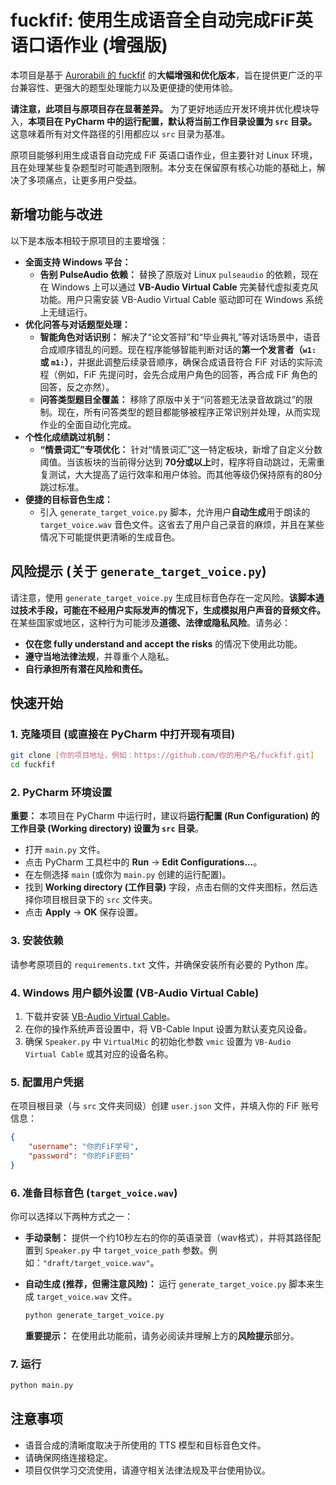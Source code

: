 # fuckfif: 使用生成语音全自动完成FiF英语口语作业 (增强版)

本项目是基于 [Aurorabili 的 fuckfif](https://github.com/Aurorabili/fuckfif) 的**大幅增强和优化版本**，旨在提供更广泛的平台兼容性、更强大的题型处理能力以及更便捷的使用体验。

**请注意，此项目与原项目存在显著差异。** 为了更好地适应开发环境并优化模块导入，**本项目在 PyCharm 中的运行配置，默认将当前工作目录设置为 `src` 目录。** 这意味着所有对文件路径的引用都应以 `src` 目录为基准。

原项目能够利用生成语音自动完成 FiF 英语口语作业，但主要针对 Linux 环境，且在处理某些复杂题型时可能遇到限制。本分支在保留原有核心功能的基础上，解决了多项痛点，让更多用户受益。

## 新增功能与改进

以下是本版本相较于原项目的主要增强：

  * **全面支持 Windows 平台：**
      * **告别 PulseAudio 依赖：** 替换了原版对 Linux `pulseaudio` 的依赖，现在在 Windows 上可以通过 **VB-Audio Virtual Cable** 完美替代虚拟麦克风功能。用户只需安装 VB-Audio Virtual Cable 驱动即可在 Windows 系统上无缝运行。
  * **优化问答与对话题型处理：**
      * **智能角色对话识别：** 解决了“论文答辩”和“毕业典礼”等对话场景中，语音合成顺序错乱的问题。现在程序能够智能判断对话的**第一个发言者（`w1:` 或 `m1:`）**，并据此调整后续录音顺序，确保合成语音符合 FiF 对话的实际流程（例如，FiF 先提问时，会先合成用户角色的回答，再合成 FiF 角色的回答，反之亦然）。
      * **问答类型题目全覆盖：** 移除了原版中关于“问答题无法录音故跳过”的限制。现在，所有问答类型的题目都能够被程序正常识别并处理，从而实现作业的全面自动化完成。
  * **个性化成绩跳过机制：**
      * **“情景词汇”专项优化：** 针对“情景词汇”这一特定板块，新增了自定义分数阈值。当该板块的当前得分达到 **70分或以上**时，程序将自动跳过，无需重复测试，大大提高了运行效率和用户体验。而其他等级仍保持原有的80分跳过标准。
  * **便捷的目标音色生成：**
      * 引入 `generate_target_voice.py` 脚本，允许用户**自动生成**用于朗读的 `target_voice.wav` 音色文件。这省去了用户自己录音的麻烦，并且在某些情况下可能提供更清晰的生成音色。

## 风险提示 (关于 `generate_target_voice.py`)

请注意，使用 `generate_target_voice.py` 生成目标音色存在一定风险。**该脚本通过技术手段，可能在不经用户实际发声的情况下，生成模拟用户声音的音频文件。** 在某些国家或地区，这种行为可能涉及**道德、法律或隐私风险**。请务必：

  * **仅在您 fully understand and accept the risks** 的情况下使用此功能。
  * **遵守当地法律法规**，并尊重个人隐私。
  * **自行承担所有潜在风险和责任。**

## 快速开始

### 1\. 克隆项目 (或直接在 PyCharm 中打开现有项目)

```bash
git clone [你的项目地址，例如：https://github.com/你的用户名/fuckfif.git]
cd fuckfif
```

### 2\. PyCharm 环境设置

**重要：** 本项目在 PyCharm 中运行时，建议将**运行配置 (Run Configuration) 的工作目录 (Working directory) 设置为 `src` 目录**。

  * 打开 `main.py` 文件。
  * 点击 PyCharm 工具栏中的 **Run** -\> **Edit Configurations...**。
  * 在左侧选择 `main` (或你为 `main.py` 创建的运行配置)。
  * 找到 **Working directory (工作目录)** 字段，点击右侧的文件夹图标，然后选择你项目根目录下的 `src` 文件夹。
  * 点击 **Apply** -\> **OK** 保存设置。

### 3\. 安装依赖

请参考原项目的 `requirements.txt` 文件，并确保安装所有必要的 Python 库。

### 4\. Windows 用户额外设置 (VB-Audio Virtual Cable)

1.  下载并安装 [VB-Audio Virtual Cable](https://vb-audio.com/Cable/)。
2.  在你的操作系统声音设置中，将 VB-Cable Input 设置为默认麦克风设备。
3.  确保 `Speaker.py` 中 `VirtualMic` 的初始化参数 `vmic` 设置为 `VB-Audio Virtual Cable` 或其对应的设备名称。

### 5\. 配置用户凭据

在项目根目录（与 `src` 文件夹同级）创建 `user.json` 文件，并填入你的 FiF 账号信息：

```json
{
    "username": "你的FiF学号",
    "password": "你的FiF密码"
}
```

### 6\. 准备目标音色 (`target_voice.wav`)

你可以选择以下两种方式之一：

  * **手动录制：** 提供一个约10秒左右的你的英语录音（wav格式），并将其路径配置到 `Speaker.py` 中 `target_voice_path` 参数。例如：`"draft/target_voice.wav"`。

  * **自动生成 (推荐，但需注意风险)：** 运行 `generate_target_voice.py` 脚本来生成 `target_voice.wav` 文件。

    ```bash
    python generate_target_voice.py
    ```

    **重要提示：** 在使用此功能前，请务必阅读并理解上方的**风险提示**部分。

### 7\. 运行

```bash
python main.py
```

## 注意事项

  * 语音合成的清晰度取决于所使用的 TTS 模型和目标音色文件。
  * 请确保网络连接稳定。
  * 项目仅供学习交流使用，请遵守相关法律法规及平台使用协议。
